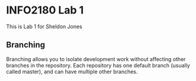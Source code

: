# INFO2180 Lab 1

This is Lab 1 for Sheldon Jones

## Branching

Branching allows you to isolate development work without affecting other branches in the repository. Each repository has one default branch (usually called master), and can have multiple other branches.

